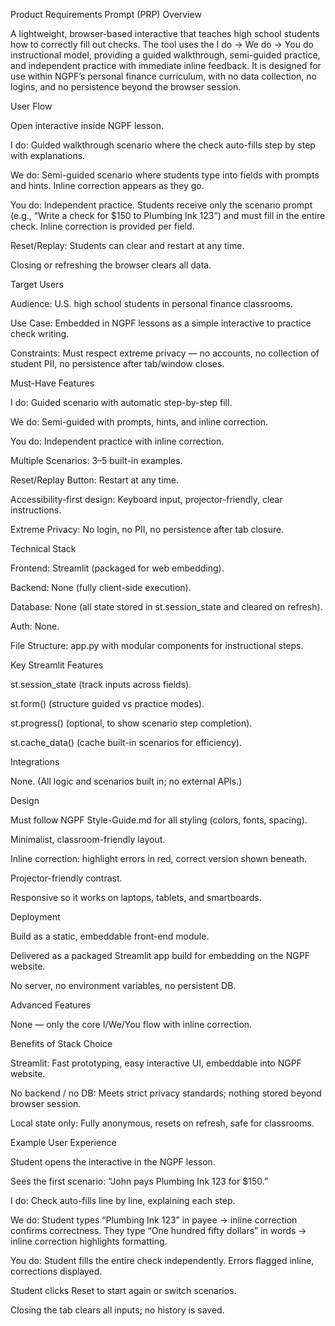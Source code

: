 Product Requirements Prompt (PRP)
Overview

A lightweight, browser-based interactive that teaches high school students how to correctly fill out checks. The tool uses the I do → We do → You do instructional model, providing a guided walkthrough, semi-guided practice, and independent practice with immediate inline feedback. It is designed for use within NGPF’s personal finance curriculum, with no data collection, no logins, and no persistence beyond the browser session.

User Flow

Open interactive inside NGPF lesson.

I do: Guided walkthrough scenario where the check auto-fills step by step with explanations.

We do: Semi-guided scenario where students type into fields with prompts and hints. Inline correction appears as they go.

You do: Independent practice. Students receive only the scenario prompt (e.g., “Write a check for $150 to Plumbing Ink 123”) and must fill in the entire check. Inline correction is provided per field.

Reset/Replay: Students can clear and restart at any time.

Closing or refreshing the browser clears all data.

Target Users

Audience: U.S. high school students in personal finance classrooms.

Use Case: Embedded in NGPF lessons as a simple interactive to practice check writing.

Constraints: Must respect extreme privacy — no accounts, no collection of student PII, no persistence after tab/window closes.

Must-Have Features

I do: Guided scenario with automatic step-by-step fill.

We do: Semi-guided with prompts, hints, and inline correction.

You do: Independent practice with inline correction.

Multiple Scenarios: 3–5 built-in examples.

Reset/Replay Button: Restart at any time.

Accessibility-first design: Keyboard input, projector-friendly, clear instructions.

Extreme Privacy: No login, no PII, no persistence after tab closure.

Technical Stack

Frontend: Streamlit (packaged for web embedding).

Backend: None (fully client-side execution).

Database: None (all state stored in st.session_state and cleared on refresh).

Auth: None.

File Structure: app.py with modular components for instructional steps.

Key Streamlit Features

st.session_state (track inputs across fields).

st.form() (structure guided vs practice modes).

st.progress() (optional, to show scenario step completion).

st.cache_data() (cache built-in scenarios for efficiency).

Integrations

None. (All logic and scenarios built in; no external APIs.)

Design

Must follow NGPF Style-Guide.md for all styling (colors, fonts, spacing).

Minimalist, classroom-friendly layout.

Inline correction: highlight errors in red, correct version shown beneath.

Projector-friendly contrast.

Responsive so it works on laptops, tablets, and smartboards.

Deployment

Build as a static, embeddable front-end module.

Delivered as a packaged Streamlit app build for embedding on the NGPF website.

No server, no environment variables, no persistent DB.

Advanced Features

None — only the core I/We/You flow with inline correction.

Benefits of Stack Choice

Streamlit: Fast prototyping, easy interactive UI, embeddable into NGPF website.

No backend / no DB: Meets strict privacy standards; nothing stored beyond browser session.

Local state only: Fully anonymous, resets on refresh, safe for classrooms.

Example User Experience

Student opens the interactive in the NGPF lesson.

Sees the first scenario: “John pays Plumbing Ink 123 for $150.”

I do: Check auto-fills line by line, explaining each step.

We do: Student types “Plumbing Ink 123” in payee → inline correction confirms correctness. They type “One hundred fifty dollars” in words → inline correction highlights formatting.

You do: Student fills the entire check independently. Errors flagged inline, corrections displayed.

Student clicks Reset to start again or switch scenarios.

Closing the tab clears all inputs; no history is saved.